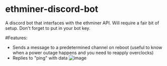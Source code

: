 # ethminer-discord-bot
A discord bot that interfaces with the ethminer API. Will require a fair bit of setup. Don't forget to put in your bot key.

#Features:
- Sends a message to a predetermined channel on reboot (useful to know when a power outage happens and you need to reapply overclocks)
- Replies to "ping" with data
![image](https://user-images.githubusercontent.com/36900762/112730082-1eb9eb80-8f62-11eb-88c8-4621c449bd6e.png)

